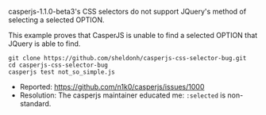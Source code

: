casperjs-1.1.0-beta3's CSS selectors do not support JQuery's method of selecting a selected OPTION.

This example proves that CasperJS is unable to find a selected OPTION that JQuery is able to find.

```
git clone https://github.com/sheldonh/casperjs-css-selector-bug.git
cd casperjs-css-selector-bug
casperjs test not_so_simple.js
```

* Reported: https://github.com/n1k0/casperjs/issues/1000
* Resolution: The casperjs maintainer educated me: `:selected` is non-standard.
